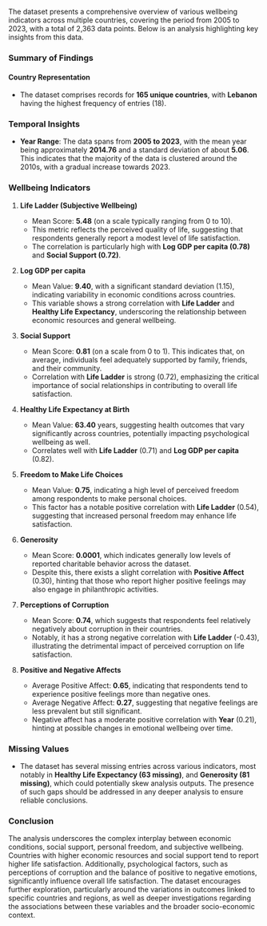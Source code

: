 The dataset presents a comprehensive overview of various wellbeing indicators across multiple countries, covering the period from 2005 to 2023, with a total of 2,363 data points. Below is an analysis highlighting key insights from this data.

### Summary of Findings

#### Country Representation
- The dataset comprises records for **165 unique countries**, with **Lebanon** having the highest frequency of entries (18).

### Temporal Insights
- **Year Range**: The data spans from **2005 to 2023**, with the mean year being approximately **2014.76** and a standard deviation of about **5.06**. This indicates that the majority of the data is clustered around the 2010s, with a gradual increase towards 2023.

### Wellbeing Indicators

1. **Life Ladder (Subjective Wellbeing)**
   - Mean Score: **5.48** (on a scale typically ranging from 0 to 10).
   - This metric reflects the perceived quality of life, suggesting that respondents generally report a modest level of life satisfaction.
   - The correlation is particularly high with **Log GDP per capita (0.78)** and **Social Support (0.72)**.

2. **Log GDP per capita**
   - Mean Value: **9.40**, with a significant standard deviation (1.15), indicating variability in economic conditions across countries.
   - This variable shows a strong correlation with **Life Ladder** and **Healthy Life Expectancy**, underscoring the relationship between economic resources and general wellbeing.

3. **Social Support**
   - Mean Score: **0.81** (on a scale from 0 to 1). This indicates that, on average, individuals feel adequately supported by family, friends, and their community.
   - Correlation with **Life Ladder** is strong (0.72), emphasizing the critical importance of social relationships in contributing to overall life satisfaction.

4. **Healthy Life Expectancy at Birth**
   - Mean Value: **63.40** years, suggesting health outcomes that vary significantly across countries, potentially impacting psychological wellbeing as well.
   - Correlates well with **Life Ladder** (0.71) and **Log GDP per capita** (0.82).

5. **Freedom to Make Life Choices**
   - Mean Value: **0.75**, indicating a high level of perceived freedom among respondents to make personal choices.
   - This factor has a notable positive correlation with **Life Ladder** (0.54), suggesting that increased personal freedom may enhance life satisfaction.

6. **Generosity**
   - Mean Score: **0.0001**, which indicates generally low levels of reported charitable behavior across the dataset.
   - Despite this, there exists a slight correlation with **Positive Affect** (0.30), hinting that those who report higher positive feelings may also engage in philanthropic activities.

7. **Perceptions of Corruption**
   - Mean Score: **0.74**, which suggests that respondents feel relatively negatively about corruption in their countries.
   - Notably, it has a strong negative correlation with **Life Ladder** (-0.43), illustrating the detrimental impact of perceived corruption on life satisfaction.

8. **Positive and Negative Affects**
   - Average Positive Affect: **0.65**, indicating that respondents tend to experience positive feelings more than negative ones.
   - Average Negative Affect: **0.27**, suggesting that negative feelings are less prevalent but still significant.
   - Negative affect has a moderate positive correlation with **Year** (0.21), hinting at possible changes in emotional wellbeing over time.

### Missing Values
- The dataset has several missing entries across various indicators, most notably in **Healthy Life Expectancy (63 missing)**, and **Generosity (81 missing)**, which could potentially skew analysis outputs. The presence of such gaps should be addressed in any deeper analysis to ensure reliable conclusions.

### Conclusion
The analysis underscores the complex interplay between economic conditions, social support, personal freedom, and subjective wellbeing. Countries with higher economic resources and social support tend to report higher life satisfaction. Additionally, psychological factors, such as perceptions of corruption and the balance of positive to negative emotions, significantly influence overall life satisfaction. The dataset encourages further exploration, particularly around the variations in outcomes linked to specific countries and regions, as well as deeper investigations regarding the associations between these variables and the broader socio-economic context.
